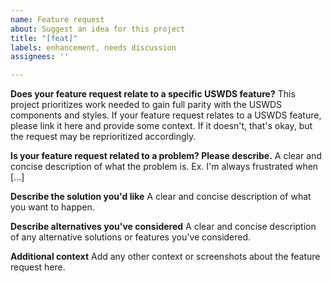 ```yaml
---
name: Feature request
about: Suggest an idea for this project
title: "[feat]"
labels: enhancement, needs discussion
assignees: ''

---
```


**Does your feature request relate to a specific USWDS feature?**
This project prioritizes work needed to gain full parity with the USWDS components and styles. If your feature request relates to a USWDS feature, please link it here and provide some context. If it doesn't, that's okay, but the request may be reprioritized accordingly.

**Is your feature request related to a problem? Please describe.**
A clear and concise description of what the problem is. Ex. I'm always frustrated when [...]

**Describe the solution you'd like**
A clear and concise description of what you want to happen.

**Describe alternatives you've considered**
A clear and concise description of any alternative solutions or features you've considered.

**Additional context**
Add any other context or screenshots about the feature request here.
